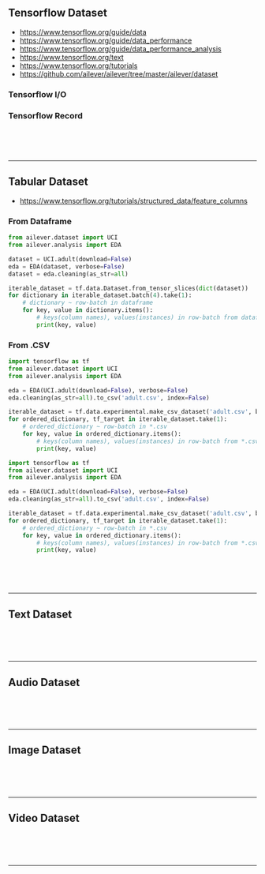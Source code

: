 ## Tensorflow Dataset
- https://www.tensorflow.org/guide/data
- https://www.tensorflow.org/guide/data_performance
- https://www.tensorflow.org/guide/data_performance_analysis
- https://www.tensorflow.org/text
- https://www.tensorflow.org/tutorials
- https://github.com/ailever/ailever/tree/master/ailever/dataset

### Tensorflow I/O

### Tensorflow Record

<br><br><br>

---


## Tabular Dataset
- https://www.tensorflow.org/tutorials/structured_data/feature_columns

### From Dataframe
```python
from ailever.dataset import UCI
from ailever.analysis import EDA

dataset = UCI.adult(download=False)
eda = EDA(dataset, verbose=False)
dataset = eda.cleaning(as_str=all)

iterable_dataset = tf.data.Dataset.from_tensor_slices(dict(dataset))
for dictionary in iterable_dataset.batch(4).take(1):
    # dictionary ~ row-batch in dataframe
    for key, value in dictionary.items():
        # keys(column names), values(instances) in row-batch from dataframe
        print(key, value)
```


### From .CSV
```python
import tensorflow as tf
from ailever.dataset import UCI
from ailever.analysis import EDA

eda = EDA(UCI.adult(download=False), verbose=False) 
eda.cleaning(as_str=all).to_csv('adult.csv', index=False)

iterable_dataset = tf.data.experimental.make_csv_dataset('adult.csv', batch_size=4, label_name="50K")
for ordered_dictionary, tf_target in iterable_dataset.take(1):
    # ordered_dictionary ~ row-batch in *.csv
    for key, value in ordered_dictionary.items():
        # keys(column names), values(instances) in row-batch from *.csv
        print(key, value)
```

```python
import tensorflow as tf
from ailever.dataset import UCI
from ailever.analysis import EDA

eda = EDA(UCI.adult(download=False), verbose=False) 
eda.cleaning(as_str=all).to_csv('adult.csv', index=False)

iterable_dataset = tf.data.experimental.make_csv_dataset('adult.csv', batch_size=4, label_name="50K", select_columns=['50K', 'age', 'education-num', 'hours-per-week'])
for ordered_dictionary, tf_target in iterable_dataset.take(1):
    # ordered_dictionary ~ row-batch in *.csv
    for key, value in ordered_dictionary.items():
        # keys(column names), values(instances) in row-batch from *.csv
        print(key, value)
```


<br><br><br>

---


## Text Dataset

<br><br><br>

---


## Audio Dataset

<br><br><br>

---


## Image Dataset

<br><br><br>

---


## Video Dataset

<br><br><br>

---




